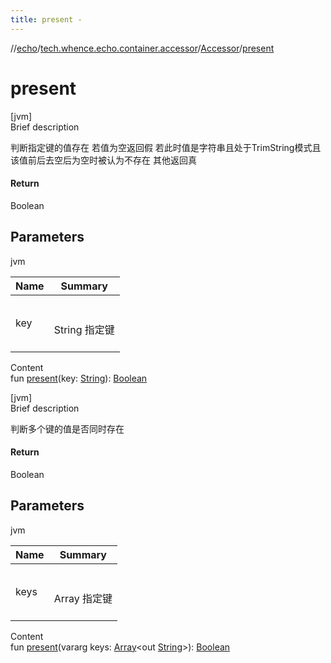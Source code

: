 ```yaml
---
title: present -
---
```

//[echo](../../index.md)/[tech.whence.echo.container.accessor](../index.md)/[Accessor](index.md)/[present](present.md)



# present  
[jvm]  
Brief description  


判断指定键的值存在 若值为空返回假 若此时值是字符串且处于TrimString模式且该值前后去空后为空时被认为不存在 其他返回真



#### Return  


Boolean



## Parameters  
  
jvm  
  
|  Name|  Summary| 
|---|---|
| key| <br><br>String 指定键<br><br>
  
  
Content  
fun [present](present.md)(key: [String](https://kotlinlang.org/api/latest/jvm/stdlib/kotlin/-string/index.html)): [Boolean](https://kotlinlang.org/api/latest/jvm/stdlib/kotlin/-boolean/index.html)  


[jvm]  
Brief description  


判断多个键的值是否同时存在



#### Return  


Boolean



## Parameters  
  
jvm  
  
|  Name|  Summary| 
|---|---|
| keys| <br><br>Array<out String> 指定键<br><br>
  
  
Content  
fun [present](present.md)(vararg keys: [Array](https://kotlinlang.org/api/latest/jvm/stdlib/kotlin/-array/index.html)<out [String](https://kotlinlang.org/api/latest/jvm/stdlib/kotlin/-string/index.html)>): [Boolean](https://kotlinlang.org/api/latest/jvm/stdlib/kotlin/-boolean/index.html)  



